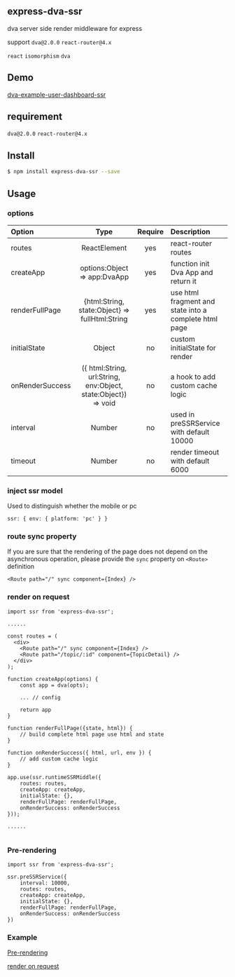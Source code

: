 ## express-dva-ssr

dva server side render middleware for express

support `dva@2.0.0` `react-router@4.x`

`react` `isomorphism` `dva`

## Demo

[dva-example-user-dashboard-ssr](https://github.com/alexayan/dva-example-user-dashboard-ssr)

## requirement

`dva@2.0.0` `react-router@4.x`

## Install

``` bash
$ npm install express-dva-ssr --save

```
## Usage

### options

Option | Type | Require | Description
:--- | :---: | :---: | :--- 
routes | ReactElement | yes | react-router routes
createApp | options:Object => app:DvaApp | yes | function init Dva App and return it
renderFullPage | {html:String, state:Object} => fullHtml:String | yes | use html fragment and state into a complete html page
initialState | Object | no | custom initialState for render
onRenderSuccess | ({ html:String, url:String, env:Object, state:Object}) => void | no | a hook to add custom cache logic
interval | Number | no | used in preSSRService with default 10000
timeout | Number | no | render timeout with default 6000

### inject ssr model

Used to distinguish whether the mobile or pc

`ssr: { env: { platform: 'pc' } }`

### route sync property

If you are sure that the rendering of the page does not depend on the asynchronous operation, please provide the `sync` property on `<Route>` definition

`<Route path="/" sync component={Index} />`

### render on request

``` node
import ssr from 'express-dva-ssr';

......

const routes = (
  <div>
  	<Route path="/" sync component={Index} />
    <Route path="/topic/:id" component={TopicDetail} />
  </div>
);

function createApp(options) {
	const app = dva(opts);
	
	... // config
	
	return app
}

function renderFullPage({state, html}) {
	// build complete html page use html and state
}

function onRenderSuccess({ html, url, env }) {
	// add custom cache logic
}

app.use(ssr.runtimeSSRMiddle({
	routes: routes,
	createApp: createApp,
	initialState: {},
	renderFullPage: renderFullPage,
	onRenderSuccess: onRenderSuccess
}));

......


```

### Pre-rendering

```node
import ssr from 'express-dva-ssr';

ssr.preSSRService({
	interval: 10000,
	routes: routes,
	createApp: createApp,
	initialState: {},
	renderFullPage: renderFullPage,
	onRenderSuccess: onRenderSuccess
})

```

### Example

[Pre-rendering](https://readhub.me/)

[render on request](https://readhub.me/topic/2TbaNZPwbxM)




